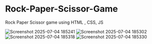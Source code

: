 # Rock-Paper-Scissor-Game
Rock Paper Scissor game using HTML , CSS, JS


![Screenshot 2025-07-04 185241](https://github.com/user-attachments/assets/a49cf17e-0179-4f6f-8b22-324cc6090382)
![Screenshot 2025-07-04 185302](https://github.com/user-attachments/assets/9562d9cb-a19d-4bf4-ae7a-afa77682cf11)
![Screenshot 2025-07-04 185318](https://github.com/user-attachments/assets/a7956941-79e6-4da3-823c-2cc329802047)
![Screenshot 2025-07-04 185330](https://github.com/user-attachments/assets/3d8e41bf-ce98-427b-95cb-c8c3e287eb11)



